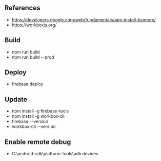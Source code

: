 ## References
- https://developers.google.com/web/fundamentals/app-install-banners/
- https://workboxjs.org/

## Build
- npm run build
- npm run build --prod

## Deploy
- firebase deploy

## Update
- npm install -g firebase-tools
- npm install -g workbox-cli
- firebase --version
- workbox-cli --version

## Enable remote debug
- C:\android-sdk\platform-tools\adb devices

